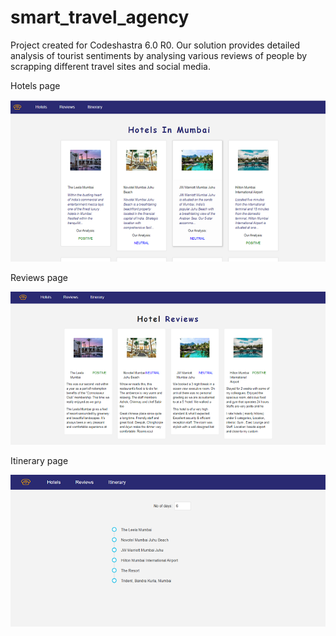 # smart_travel_agency
Project created for Codeshastra 6.0 R0. Our solution provides detailed analysis of tourist sentiments by analysing various reviews of people by scrapping different travel sites and social media.

Hotels page

![](travel_agency/travel_agency_home.PNG)

Reviews page

![](travel_agency/travel_agency_reviews.PNG)

Itinerary page

![](travel_agency/travel_agency_itinerary.PNG)



